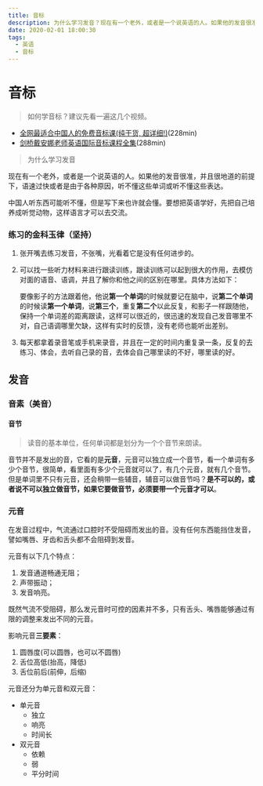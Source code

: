 ```yaml
---
title: 音标
description: 为什么学习发音？现在有一个老外，或者是一个说英语的人。如果他的发音很准，并且很地道的前提下，语速过快或者是由于各种原因，听不懂这些单词或听不懂这些表达。中国人听东西可能听不懂，但是写下来也许就会懂。要想把英语学好，先把自己培养成听觉动物，这样语言才可以去交流。
date: 2020-02-01 18:00:30
tags:
  - 英语
  - 音标
---
```


# 音标

> 如何学音标？建议先看一遍这几个视频。
- [全网最适合中国人的免费音标课(纯干货, 超详细!)](https://www.bilibili.com/video/BV1iV411z7Nj)(228min)
- [剑桥戴安娜老师英语国际音标课程全集](https://www.bilibili.com/video/BV1TR4y1H7G7)(288min)



> 为什么学习发音

现在有一个老外，或者是一个说英语的人。如果他的发音很准，并且很地道的前提下，语速过快或者是由于各种原因，听不懂这些单词或听不懂这些表达。

中国人听东西可能听不懂，但是写下来也许就会懂。要想把英语学好，先把自己培养成听觉动物，这样语言才可以去交流。



### 练习的金科玉律（坚持）

1. 张开嘴去练习发音，不张嘴，光看着它是没有任何进步的。

2. 可以找一些听力材料来进行跟读训练，跟读训练可以起到很大的作用，去模仿对面的语音、语调，并且了解你和他之间的区别在哪里。具体方法如下：

   要像影子的方法跟着他，他说**第一个单词**的时候就要记在脑中，说**第二个单词**的时候读**第一个单词**，说**第三个**，重复**第二个**以此反复，和影子一样跟随他，保持一个单词差的距离跟读，这样可以很近的，很迅速的发现自己发音哪里不对，自己语调哪里欠缺，这样有实时的反馈，没有老师也能听出差别。

3. 每天都拿着录音笔或手机来录音，并且在一定的时间内重复录一条，反复的去练习、体会，去听自己录的音，去体会自己哪里读的不好，哪里读的好。



## 发音

### 音素（美音）

#### 音节

> 读音的基本单位，任何单词都是划分为一个个音节来朗读。

音节并不是发出的音，它看的是**元音**，元音可以独立成一个音节，看一个单词有多少个音节，很简单，看里面有多少个元音就可以了，有几个元音，就有几个音节。但是单词里不只有元音，还会稍带一些辅音，辅音可以做音节吗？**是不可以的，或者说不可以独立做音节，如果它要做音节，必须要带一个元音才可以**。



### 元音

在发音过程中，气流通过口腔时不受阻碍而发出的音。没有任何东西能挡住发音，譬如嘴唇、牙齿和舌头都不会阻碍到发音。

元音有以下几个特点：

1. 发音通道畅通无阻；
2. 声带振动；
3. 发音响亮。

既然气流不受阻碍，那么发元音时可控的因素并不多，只有舌头、嘴唇能够通过有限的调整来发出不同的元音。

影响元音**三要素**：
1. 圆唇度(可以圆唇，也可以不圆唇)
2. 舌位高低(抬高，降低)
3. 舌位前后(前伸，后缩)


元音还分为单元音和双元音：

- 单元音
  - 独立
  - 响亮
  - 时间长
- 双元音
  - 依赖
  - 弱
  - 平分时间






